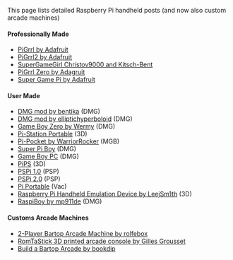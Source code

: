 This page lists detailed Raspberry Pi handheld posts (and now also custom arcade machines)

#### Professionally Made

* [PiGrrl by Adafruit](https://learn.adafruit.com/pigrrl-raspberry-pi-gameboy/overview)
* [PiGrrl2 by Adafruit](https://learn.adafruit.com/pigrrl-2/overview)
* [SuperGameGirl Christov9000 and Kitsch-Bent](http://www.supergamegirl.com/)
* [PiGrrl Zero by Adagruit](https://learn.adafruit.com/pigrrl-zero/overview)
* [Super Game Pi by Adafruit](https://learn.adafruit.com/super-game-pi)

#### User Made

* [DMG mod by bentika](http://imgur.com/a/shoci) (DMG)
* [DMG mod by elliptichyperboloid](https://imgur.com/gallery/XBXNu) (DMG)
* [Game Boy Zero by Wermy](http://sudomod.com/wiki/index.php?title=Game_Boy_Zero) (DMG)
* [Pi-Station Portable](http://drewsrobots.blogspot.com/2015/06/building-my-psp-pistation-portable.html) (3D)
* [Pi-Pocket by WarriorRocker](http://www.xodustech.com/projects/raspberry-pi-gameboy-pocket) (MGB)
* [Super Pi Boy](https://superpiboy.wordpress.com/) (DMG)
* [Game Boy PC](http://www.retrovia.ie/showthread.php/8491-Game-Boy-PC-(Raspberry-Pi)) (DMG)
* [PiPS](http://www.instructables.com/id/PiPS-Pi-Portable-Station-a-Raspberry-Pi-Gaming-Han/?ALLSTEPS) (3D)
* [PSPi 1.0](https://retropie.org.uk/forum/topic/2201/pspi-1-0-psp-raspberry-pi-zero-retropie-mod) (PSP)
* [PSPi 2.0](https://retropie.org.uk/forum/topic/2217/pspi-2-0-psp-raspberry-pi-zero-build-progress) (PSP)
* [Pi Portable](https://retropie.org.uk/forum/topic/1047/pi-portable) (Vac)
* [Raspberry Pi Handheld Emulation Device by LeejSm1th](http://imgur.com/a/9Rvfd) (3D)
* [RaspiBoy by mp911de](http://www.instructables.com/id/RaspiBoy-Raspberry-Pi-Gameboy-SuperPiBoy-A-Raspber/?ALLSTEPS) (DMG)

#### Customs Arcade Machines

* [2-Player Bartop Arcade Machine by rolfebox](http://www.instructables.com/id/2-Player-Bartop-Arcade-Machine-Powered-by-Pi/?ALLSTEPS)
* [RomTaStick 3D printed arcade console by Gilles Grousset](http://blog.backelite.com/blog/2016/07/29/romtastick-3d-printed-arcade-console/)
* [Build a Bartop Arcade by bookdip](http://www.buildabartoparcade.com/)